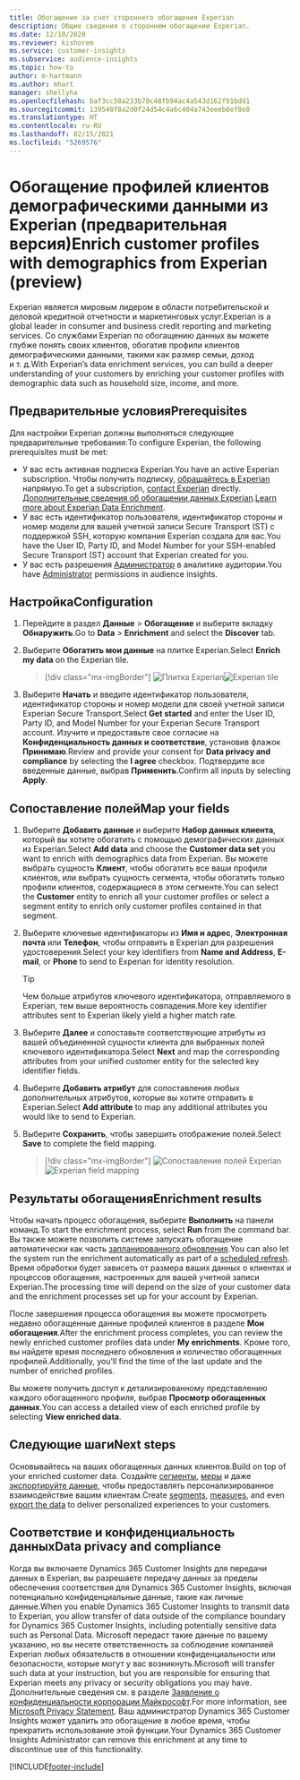 ```yaml
---
title: Обогащение за счет стороннего обогащения Experian
description: Общие сведения о стороннем обогащении Experian.
ms.date: 12/10/2020
ms.reviewer: kishorem
ms.service: customer-insights
ms.subservice: audience-insights
ms.topic: how-to
author: m-hartmann
ms.author: mhart
manager: shellyha
ms.openlocfilehash: baf3cc58a233b70c48fb94ac4a543d162f91bdd1
ms.sourcegitcommit: 139548f8a2d0f24d54c4a6c404a743eeeb8ef8e0
ms.translationtype: HT
ms.contentlocale: ru-RU
ms.lasthandoff: 02/15/2021
ms.locfileid: "5269576"
---
```

# <a name="enrich-customer-profiles-with-demographics-from-experian-preview"></a><span data-ttu-id="20302-103">Обогащение профилей клиентов демографическими данными из Experian (предварительная версия)</span><span class="sxs-lookup"><span data-stu-id="20302-103">Enrich customer profiles with demographics from Experian (preview)</span></span>

<span data-ttu-id="20302-104">Experian является мировым лидером в области потребительской и деловой кредитной отчетности и маркетинговых услуг.</span><span class="sxs-lookup"><span data-stu-id="20302-104">Experian is a global leader in consumer and business credit reporting and marketing services.</span></span> <span data-ttu-id="20302-105">Со службами Experian по обогащению данных вы можете глубже понять своих клиентов, обогатив профили клиентов демографическими данными, такими как размер семьи, доход и т. д.</span><span class="sxs-lookup"><span data-stu-id="20302-105">With Experian’s data enrichment services, you can build a deeper understanding of your customers by enriching your customer profiles with demographic data such as household size, income, and more.</span></span>

## <a name="prerequisites"></a><span data-ttu-id="20302-106">Предварительные условия</span><span class="sxs-lookup"><span data-stu-id="20302-106">Prerequisites</span></span>

<span data-ttu-id="20302-107">Для настройки Experian должны выполняться следующие предварительные требования:</span><span class="sxs-lookup"><span data-stu-id="20302-107">To configure Experian, the following prerequisites must be met:</span></span>

- <span data-ttu-id="20302-108">У вас есть активная подписка Experian.</span><span class="sxs-lookup"><span data-stu-id="20302-108">You have an active Experian subscription.</span></span> <span data-ttu-id="20302-109">Чтобы получить подписку, [обращайтесь в Experian](https://www.experian.com/marketing-services/contact) напрямую.</span><span class="sxs-lookup"><span data-stu-id="20302-109">To get a subscription, [contact Experian](https://www.experian.com/marketing-services/contact) directly.</span></span> <span data-ttu-id="20302-110">[Дополнительные сведения об обогащении данных Experian](https://www.experian.com/marketing-services/microsoft?cmpid=ems_web_mci_cdppage).</span><span class="sxs-lookup"><span data-stu-id="20302-110">[Learn more about Experian Data Enrichment](https://www.experian.com/marketing-services/microsoft?cmpid=ems_web_mci_cdppage).</span></span>
- <span data-ttu-id="20302-111">У вас есть идентификатор пользователя, идентификатор стороны и номер модели для вашей учетной записи Secure Transport (ST) с поддержкой SSH, которую компания Experian создала для вас.</span><span class="sxs-lookup"><span data-stu-id="20302-111">You have the User ID, Party ID, and Model Number for your SSH-enabled Secure Transport (ST) account that Experian created for you.</span></span>
- <span data-ttu-id="20302-112">У вас есть разрешения [Администратор](permissions.md#administrator) в аналитике аудитории.</span><span class="sxs-lookup"><span data-stu-id="20302-112">You have [Administrator](permissions.md#administrator) permissions in audience insights.</span></span>

## <a name="configuration"></a><span data-ttu-id="20302-113">Настройка</span><span class="sxs-lookup"><span data-stu-id="20302-113">Configuration</span></span>

1. <span data-ttu-id="20302-114">Перейдите в раздел **Данные** > **Обогащение** и выберите вкладку **Обнаружить**.</span><span class="sxs-lookup"><span data-stu-id="20302-114">Go to **Data** > **Enrichment** and select the **Discover** tab.</span></span>

1. <span data-ttu-id="20302-115">Выберите **Обогатить мои данные** на плитке Experian.</span><span class="sxs-lookup"><span data-stu-id="20302-115">Select **Enrich my data** on the Experian tile.</span></span>

   > [!div class="mx-imgBorder"]
   > <span data-ttu-id="20302-116">![Плитка Experian](media/experian-tile.png "Плитка Experian")</span><span class="sxs-lookup"><span data-stu-id="20302-116">![Experian tile](media/experian-tile.png "Experian tile")</span></span>

1. <span data-ttu-id="20302-117">Выберите **Начать** и введите идентификатор пользователя, идентификатор стороны и номер модели для своей учетной записи Experian Secure Transport.</span><span class="sxs-lookup"><span data-stu-id="20302-117">Select **Get started** and enter the User ID, Party ID, and Model Number for your Experian Secure Transport account.</span></span> <span data-ttu-id="20302-118">Изучите и предоставьте свое согласие на **Конфиденциальность данных и соответствие**, установив флажок **Принимаю**.</span><span class="sxs-lookup"><span data-stu-id="20302-118">Review and provide your consent for **Data privacy and compliance** by selecting the **I agree** checkbox.</span></span> <span data-ttu-id="20302-119">Подтвердите все введенные данные, выбрав **Применить**.</span><span class="sxs-lookup"><span data-stu-id="20302-119">Confirm all inputs by selecting **Apply**.</span></span>

## <a name="map-your-fields"></a><span data-ttu-id="20302-120">Сопоставление полей</span><span class="sxs-lookup"><span data-stu-id="20302-120">Map your fields</span></span>

1.  <span data-ttu-id="20302-121">Выберите **Добавить данные** и выберите **Набор данных клиента**, который вы хотите обогатить с помощью демографических данных из Experian.</span><span class="sxs-lookup"><span data-stu-id="20302-121">Select **Add data** and choose the **Customer data set** you want to enrich with demographics data from Experian.</span></span> <span data-ttu-id="20302-122">Вы можете выбрать сущность **Клиент**, чтобы обогатить все ваши профили клиентов, или выбрать сущность сегмента, чтобы обогатить только профили клиентов, содержащиеся в этом сегменте.</span><span class="sxs-lookup"><span data-stu-id="20302-122">You can select the **Customer** entity to enrich all your customer profiles or select a segment entity to enrich only customer profiles contained in that segment.</span></span>

1. <span data-ttu-id="20302-123">Выберите ключевые идентификаторы из **Имя и адрес**, **Электронная почта** или **Телефон**, чтобы отправить в Experian для разрешения удостоверения.</span><span class="sxs-lookup"><span data-stu-id="20302-123">Select your key identifiers from **Name and Address**, **E-mail**, or **Phone** to send to Experian for identity resolution.</span></span>

   > [!TIP]
   > <span data-ttu-id="20302-124">Чем больше атрибутов ключевого идентификатора, отправляемого в Experian, тем выше вероятность совпадения.</span><span class="sxs-lookup"><span data-stu-id="20302-124">More key identifier attributes sent to Experian likely yield a higher match rate.</span></span>

1. <span data-ttu-id="20302-125">Выберите **Далее** и сопоставьте соответствующие атрибуты из вашей объединенной сущности клиента для выбранных полей ключевого идентификатора.</span><span class="sxs-lookup"><span data-stu-id="20302-125">Select **Next** and map the corresponding attributes from your unified customer entity for the selected key identifier fields.</span></span>

1. <span data-ttu-id="20302-126">Выберите **Добавить атрибут** для сопоставления любых дополнительных атрибутов, которые вы хотите отправить в Experian.</span><span class="sxs-lookup"><span data-stu-id="20302-126">Select **Add attribute** to map any additional attributes you would like to send to Experian.</span></span>

1.  <span data-ttu-id="20302-127">Выберите **Сохранить**, чтобы завершить отображение полей.</span><span class="sxs-lookup"><span data-stu-id="20302-127">Select **Save** to complete the field mapping.</span></span>

    > [!div class="mx-imgBorder"]
    > <span data-ttu-id="20302-128">![Сопоставление полей Experian](media/experian-field-mapping.png "Сопоставление полей Experian")</span><span class="sxs-lookup"><span data-stu-id="20302-128">![Experian field mapping](media/experian-field-mapping.png "Experian field mapping")</span></span>

## <a name="enrichment-results"></a><span data-ttu-id="20302-129">Результаты обогащения</span><span class="sxs-lookup"><span data-stu-id="20302-129">Enrichment results</span></span>

<span data-ttu-id="20302-130">Чтобы начать процесс обогащения, выберите **Выполнить** на панели команд.</span><span class="sxs-lookup"><span data-stu-id="20302-130">To start the enrichment process, select **Run** from the command bar.</span></span> <span data-ttu-id="20302-131">Вы также можете позволить системе запускать обогащение автоматически как часть [запланированного обновления](system.md#schedule-tab).</span><span class="sxs-lookup"><span data-stu-id="20302-131">You can also let the system run the enrichment automatically as part of a [scheduled refresh](system.md#schedule-tab).</span></span> <span data-ttu-id="20302-132">Время обработки будет зависеть от размера ваших данных о клиентах и процессов обогащения, настроенных для вашей учетной записи Experian.</span><span class="sxs-lookup"><span data-stu-id="20302-132">The processing time will depend on the size of your customer data and the enrichment processes set up for your account by Experian.</span></span>

<span data-ttu-id="20302-133">После завершения процесса обогащения вы можете просмотреть недавно обогащенные данные профилей клиентов в разделе **Мои обогащения**.</span><span class="sxs-lookup"><span data-stu-id="20302-133">After the enrichment process completes, you can review the newly enriched customer profiles data under **My enrichments**.</span></span> <span data-ttu-id="20302-134">Кроме того, вы найдете время последнего обновления и количество обогащенных профилей.</span><span class="sxs-lookup"><span data-stu-id="20302-134">Additionally, you'll find the time of the last update and the number of enriched profiles.</span></span>

<span data-ttu-id="20302-135">Вы можете получить доступ к детализированному представлению каждого обогащенного профиля, выбрав **Просмотр обогащенных данных**.</span><span class="sxs-lookup"><span data-stu-id="20302-135">You can access a detailed view of each enriched profile by selecting **View enriched data**.</span></span>

## <a name="next-steps"></a><span data-ttu-id="20302-136">Следующие шаги</span><span class="sxs-lookup"><span data-stu-id="20302-136">Next steps</span></span>

<span data-ttu-id="20302-137">Основывайтесь на ваших обогащенных данных клиентов.</span><span class="sxs-lookup"><span data-stu-id="20302-137">Build on top of your enriched customer data.</span></span> <span data-ttu-id="20302-138">Создайте [сегменты](segments.md), [меры](measures.md) и даже [экспортируйте данные](export-destinations.md), чтобы предоставлять персонализированное взаимодействие вашим клиентам.</span><span class="sxs-lookup"><span data-stu-id="20302-138">Create [segments](segments.md), [measures](measures.md), and even [export the data](export-destinations.md) to deliver personalized experiences to your customers.</span></span>

## <a name="data-privacy-and-compliance"></a><span data-ttu-id="20302-139">Соответствие и конфиденциальность данных</span><span class="sxs-lookup"><span data-stu-id="20302-139">Data privacy and compliance</span></span>

<span data-ttu-id="20302-140">Когда вы включаете Dynamics 365 Customer Insights для передачи данных в Experian, вы разрешаете передачу данных за пределы обеспечения соответствия для Dynamics 365 Customer Insights, включая потенциально конфиденциальные данные, такие как личные данные.</span><span class="sxs-lookup"><span data-stu-id="20302-140">When you enable Dynamics 365 Customer Insights to transmit data to Experian, you allow transfer of data outside of the compliance boundary for Dynamics 365 Customer Insights, including potentially sensitive data such as Personal Data.</span></span> <span data-ttu-id="20302-141">Microsoft передаст такие данные по вашему указанию, но вы несете ответственность за соблюдение компанией Experian любых обязательств в отношении конфиденциальности или безопасности, которые могут у вас возникнуть.</span><span class="sxs-lookup"><span data-stu-id="20302-141">Microsoft will transfer such data at your instruction, but you are responsible for ensuring that Experian meets any privacy or security obligations you may have.</span></span> <span data-ttu-id="20302-142">Дополнительные сведения см. в разделе [Заявление о конфиденциальности корпорации Майкрософт](https://go.microsoft.com/fwlink/?linkid=396732).</span><span class="sxs-lookup"><span data-stu-id="20302-142">For more information, see [Microsoft Privacy Statement](https://go.microsoft.com/fwlink/?linkid=396732).</span></span>
<span data-ttu-id="20302-143">Ваш администратор Dynamics 365 Customer Insights может удалить это обогащение в любое время, чтобы прекратить использование этой функции.</span><span class="sxs-lookup"><span data-stu-id="20302-143">Your Dynamics 365 Customer Insights Administrator can remove this enrichment at any time to discontinue use of this functionality.</span></span>


[!INCLUDE[footer-include](../includes/footer-banner.md)]